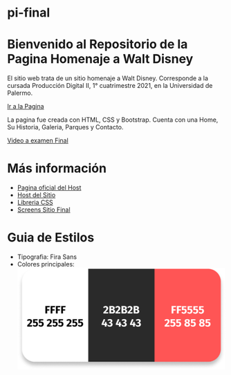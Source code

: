 # pi-final

<h1> Bienvenido al Repositorio de la Pagina Homenaje a Walt Disney</h1>

<p>El sitio web trata de un sitio homenaje a Walt Disney. Corresponde a la cursada Producción Digital II, 1° cuatrimestre 2021, en la Universidad de Palermo.</p>

<a href="https://waltdisneyfinal.netlify.app/index.html"> Ir a la Pagina</a>

<p>La pagina fue creada con HTML, CSS y Bootstrap. Cuenta con una Home, Su Historia, Galeria, Parques y Contacto.</p>

<a href="https://www.youtube.com/watch?v=tbT8M7nQ98A&ab_channel=Jos%C3%A9Mico">Video a examen Final </a>

<h1>Más información</h1>
    <ul>
        <li><a href="https://www.netlify.com/" target="_blank"> Pagina oficial del Host</a></li>
        <li><a href="https://app.netlify.com/sites/waltdisneyfinal/overview" target="_blank"> Host del Sitio</a></li>
        <li><a href="https://getbootstrap.com/">Libreria CSS</a></li>
        <li><a href="https://github.com/josemicoo/pi-final/tree/main/Screens">Screens Sitio Final</a></li>
    </ul> 

<h1>Guia de Estilos </h1>

   <ul>
        <li>Tipografia: Fira Sans</li>
        <li>Colores principales:
        <img src="https://github.com/josemicoo/pi-final/blob/main/Images/paleta.png">
        </li>  
    </ul> 
